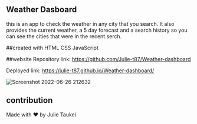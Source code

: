 ## Weather Dasboard
this is an app to check the weather in any city that you search. It also provides the current weather, a 5 day forecast and a search history so you can see the cities that were in the recent serch.

##created with
HTML
CSS
JavaScript

##website
Repository link: https://github.com/Julie-t87/Weather-dashboard

Deployed link: https://julie-t87.github.io/Weather-dashboard/

![Screenshot 2022-06-26 212632](https://user-images.githubusercontent.com/94236932/175854454-85aea6f1-6ae5-4bab-8714-e4870bc8438c.png)

## contribution
Made with ❤️️ by Julie Taukei